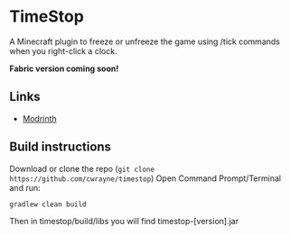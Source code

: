 # TimeStop
A Minecraft plugin to freeze or unfreeze the game using /tick commands when you right-click a clock.

**Fabric version coming soon!**

## Links
- [Modrinth](https://github.com/cwrayne/timestop/)
## Build instructions
Download or clone the repo (`git clone https://github.com/cwrayne/timestop`)
Open Command Prompt/Terminal and run:
```
gradlew clean build
```
Then in timestop/build/libs you will find timestop-[version].jar
